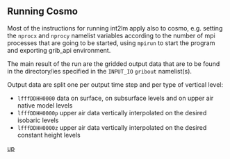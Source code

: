 ## Running Cosmo ##

Most of the instructions for running int2lm apply also to cosmo,
e.g. setting the `nprocx` and `nprocy` namelist variables according to
the number of mpi processes that are going to be started, using
`mpirun` to start the program and exporting grib_api environment.

The main result of the run are the gridded output data that are to be
found in the directory/ies specified in the `INPUT_IO` `gribout`
namelist(s).

Output data are split one per output time step and per type of
vertical level:

 * `lfffDDHH0000` data on surface, on subsurface levels and on upper
   air native model levels
 * `lfffDDHH0000p` upper air data vertically interpolated on the
   desired isobaric levels
 * `lfffDDHH0000z` upper air data vertically interpolated on the
   desired constant height levels

[up](README.md)